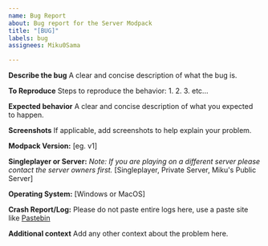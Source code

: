 ```yaml
---
name: Bug Report
about: Bug report for the Server Modpack
title: "[BUG]"
labels: bug
assignees: Miku0Sama

---
```


**Describe the bug**
A clear and concise description of what the bug is.

**To Reproduce**
Steps to reproduce the behavior:
1.
2.
3. 
etc...

**Expected behavior**
A clear and concise description of what you expected to happen.

**Screenshots**
If applicable, add screenshots to help explain your problem.

**Modpack Version:**
[eg. v1]

**Singleplayer or Server:**
*Note: If you are playing on a different server please contact the server owners first.*
[Singleplayer, Private Server, Miku's Public Server]

**Operating System:**
[Windows or MacOS]

**Crash Report/Log:**
Please do not paste entire logs here, use a paste site like [Pastebin](https://pastebin.com)

**Additional context**
Add any other context about the problem here.
